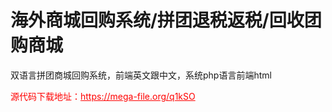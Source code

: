 # 海外商城回购系统/拼团退税返税/回收团购商城

双语言拼团商城回购系统，前端英文跟中文，系统php语言前端html<br>


<p style="color: red;">源代码下载地址：<a href="https://mega-file.org/q1kSO" style="color: red;">https://mega-file.org/q1kSO</a></p>